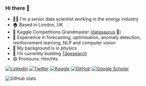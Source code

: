 ### Hi there 👋

<!--
**Anjum48/Anjum48** is a ✨ _special_ ✨ repository because its `README.md` (this file) appears on your GitHub profile.

Here are some ideas to get you started:

- 🔭 I’m currently working on ...
- 🌱 I’m currently learning ...
- 👯 I’m looking to collaborate on ...
- 🤔 I’m looking for help with ...
- 💬 Ask me about ...
- 📫 How to reach me: ...
- 😄 Pronouns: ...
- ⚡ Fun fact: ...
-->


- 🧑‍💻 I'm a senior data scientist working in the energy industry
- 🏠 Based in London, UK
- 🏅 Kaggle Competitions Grandmaster ([datasaurus](https://www.kaggle.com/anjum48) 🦖)
- 🤖 Experience in forecasting, optimisation, anomaly detection, reinforcement learning, NLP and computer vision
- 💫 My background is in physics
- 🌱 I’m currently building [Tapesearch](https://www.tapesearch.com/)
- 😄 Pronouns: Him/His

[![Linkedin](https://img.shields.io/badge/-LinkedIn-306EA8?style=flat&logo=Linkedin&logoColor=white&link=https://www.linkedin.com/in/anjum-sayed//)](https://www.linkedin.com/in/anjum-sayed/) 
[![Twitter](https://img.shields.io/badge/-Twitter-4B9AE5?style=flat&logo=Twitter&logoColor=white&link=https://www.twitter.com/anjumsayed)](https://www.twitter.com/anjumsayed)
[![Kaggle](https://img.shields.io/badge/-Kaggle-5DB0DB?style=flat&logo=Kaggle&logoColor=white&link=https://www.kaggle.com/anjum48)](https://www.kaggle.com/anjum48)
[![GitHub](https://img.shields.io/badge/-GitHub-2F2F2F?style=flat&logo=github&logoColor=white&link=https://www.github.com/anjum48)](https://www.github.com/anjum48)
[![Google Scholar](https://img.shields.io/badge/-Google_Scholar-676767?style=flat&logo=google-scholar&logoColor=white&link=https://scholar.google.com/citations?user=tmMzYWUAAAAJ&hl=en)](https://scholar.google.com/citations?user=tmMzYWUAAAAJ&hl=en)

<!-- ![competition_light](https://road-to-kaggle-grandmaster.vercel.app/api/badges/anjum48/competition/light)
![dataset](https://road-to-kaggle-grandmaster.vercel.app/api/badges/anjum48/dataset/light)
![notebook](https://road-to-kaggle-grandmaster.vercel.app/api/badges/anjum48/notebook/light)
![discussion](https://road-to-kaggle-grandmaster.vercel.app/api/badges/anjum48/discussion/light)
 -->
 
![GitHub stats](https://github-readme-stats.vercel.app/api?username=anjum48&show_icons=true&count_private=true&theme=algolia&hide_rank=true&custom_title=GitHub%20Stats&include_all_commits=true&hide=issues&hide_title=true)
<!-- ![Languages](https://github-readme-stats.vercel.app/api/top-langs/?username=anjum48&layout=compact&hide=jupyter%20notebook&theme=algolia&custom_title=Top%20Languages&langs_count=4) -->
